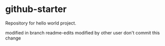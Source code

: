 # github-starter
Repository for hello world project.

modified in branch readme-edits
modified by other user
don't commit this change
